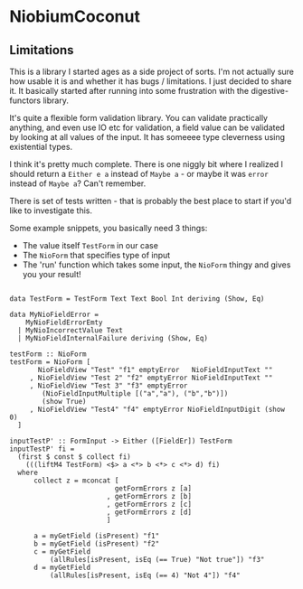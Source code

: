 # NiobiumCoconut

## Limitations

This is a library I started ages as a side project of sorts. I'm not actually sure how usable it is and whether it has bugs / limitations. I just decided to share it. It basically started after running into some frustration with the digestive-functors library.

It's quite a flexible form validation library. You can validate practically anything, and even use IO etc for validation, a field value can be validated by looking at all values of the input. It has someeee type cleverness using existential types.

I think it's pretty much complete. There is one niggly bit where I realized I should return a `Either e a` instead of `Maybe a` - or maybe it was `error` instead of `Maybe a`? Can't remember.

There is set of tests written - that is probably the best place to start if you'd like to investigate this.

Some example snippets, you basically need 3 things:
- The value itself `TestForm` in our case
- The `NioForm` that specifies type of input
- The 'run' function which takes some input, the `NioForm` thingy and gives you your result!

```

data TestForm = TestForm Text Text Bool Int deriving (Show, Eq)

data MyNioFieldError =
    MyNioFieldErrorEmty
  | MyNioIncorrectValue Text
  | MyNioFieldInternalFailure deriving (Show, Eq)

testForm :: NioForm
testForm = NioForm [
       NioFieldView "Test" "f1" emptyError   NioFieldInputText ""
     , NioFieldView "Test 2" "f2" emptyError NioFieldInputText ""
     , NioFieldView "Test 3" "f3" emptyError
        (NioFieldInputMultiple [("a","a"), ("b","b")])
        (show True)
     , NioFieldView "Test4" "f4" emptyError NioFieldInputDigit (show 0)
  ]

inputTestP' :: FormInput -> Either ([FieldEr]) TestForm
inputTestP' fi =
  (first $ const $ collect fi)
    (((liftM4 TestForm) <$> a <*> b <*> c <*> d) fi)
  where
      collect z = mconcat [
                          getFormErrors z [a]
                        , getFormErrors z [b]
                        , getFormErrors z [c]
                        , getFormErrors z [d]
                        ]

      a = myGetField (isPresent) "f1"
      b = myGetField (isPresent) "f2"
      c = myGetField
          (allRules[isPresent, isEq (== True) "Not true"]) "f3"
      d = myGetField
          (allRules[isPresent, isEq (== 4) "Not 4"]) "f4"
```
